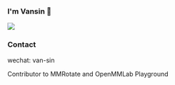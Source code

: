 ### I'm Vansin 👋

![](https://github-readme-stats.vercel.app/api?username=vansin)


### Contact

wechat: van-sin


Contributor to MMRotate and OpenMMLab Playground
